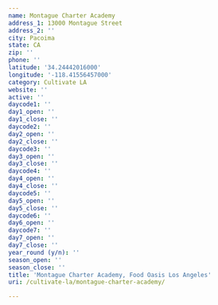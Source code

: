 ```yaml
---
name: Montague Charter Academy
address_1: 13000 Montague Street
address_2: ''
city: Pacoima
state: CA
zip: ''
phone: ''
latitude: '34.24442016000'
longitude: '-118.41556457000'
category: Cultivate LA
website: ''
active: ''
daycode1: ''
day1_open: ''
day1_close: ''
daycode2: ''
day2_open: ''
day2_close: ''
daycode3: ''
day3_open: ''
day3_close: ''
daycode4: ''
day4_open: ''
day4_close: ''
daycode5: ''
day5_open: ''
day5_close: ''
daycode6: ''
day6_open: ''
daycode7: ''
day7_open: ''
day7_close: ''
year_round (y/n): ''
season_open: ''
season_close: ''
title: 'Montague Charter Academy, Food Oasis Los Angeles'
uri: /cultivate-la/montague-charter-academy/

---
```

